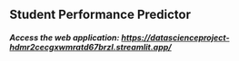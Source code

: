 ## Student Performance Predictor

##### Access the web application: https://datascienceproject-hdmr2cecgxwmratd67brzl.streamlit.app/
